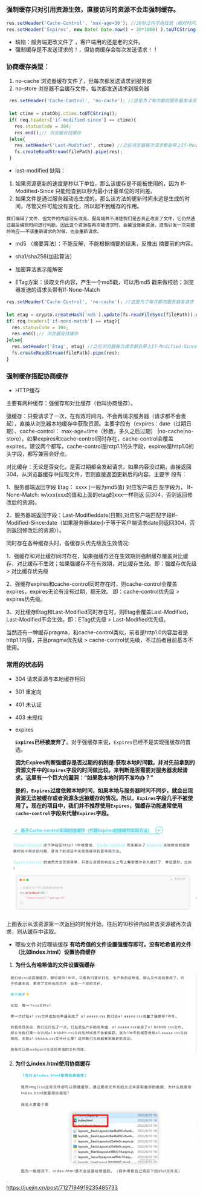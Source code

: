 ### 强制缓存只对引用资源生效，直接访问的资源不会走强制缓存。
```js
res.setHeader('Cache-Control', 'max-age=30'); //30秒之内不用找我（相对时间）
res.setHeader('Expires', new Date( Date.now() + 30*1000) ).toUTCString();// 访问后 到几点别找我了（绝对时间）
```
- 缺陷：服务端更改文件了 ，客户端用的还是老的文件。
- 强制缓存是不发送请求的！，但协商缓存会每次发送请求！！

### 协商缓存类型：
 1. no-cache 浏览器缓存文件了，但每次都发送请求到服务器
 2. no-store 浏览器不会缓存文件，每次都发送请求到服务器
 ```js
  res.setHeader('Cache-Control', 'no-cache'); //这是为了每次都向服务器发请求（因为浏览器有默认强制缓存时间）
 
  let ctime = statObj.ctime.toUTCString();
  if( req.headers['if-modified-since'] == ctime){
    res.statusCode = 304;
    res.end();// 浏览器会找缓存
  }else{
    res.setHeader('Last-Modified', ctime) //之后浏览器每次请求都会带上If-Modified-Since请求头
    fs.createReadStream(filePath).pipe(res);
  }
 ```
 - last-modified 缺陷：
  1. 如果资源更新的速度是秒以下单位，那么该缓存是不能被使用的，因为 If-Modified-Since 只能检查到以秒为最小计量单位的时间差。
  2. 如果文件是通过服务器动态生成的，那么该方法的更新时间永远是生成的时间，尽管文件可能没有变化，所以起不到缓存的作用。

    我们编辑了文件，但文件的内容没有改变。服务端并不清楚我们是否真正改变了文件，它仍然通过最后编辑时间进行判断。因此这个资源在再次被请求时，会被当做新资源，进而引发一次完整的响应——不该重新请求的时候，也会重新请求。

 - md5 （摘要算法）：不能反解，不能根据摘要的结果，反推出 摘要前的内容。
 - sha1/sha256(加盐算法）
 - 加密算法表示能解密

 - ETag方案：读取文件内容，产生一个md5戳，可以用md5 戳来做校验；浏览器发送的请求头带有If-None-Match
  ```js
  res.setHeader('Cache-Control', 'no-cache'); //这是为了每次都向服务器发请求（因为浏览器有默认强制缓存时间）
 
  let etag = crypto.createHash('md5').update(fs.readFileSync(filePath)).digest('base64');
  if( req.headers['if-none-match'] == etag){
    res.statusCode = 304;
    res.end();// 浏览器会找缓存
  }else{
    res.setHeader('Etag', etag) //之后浏览器每次请求都会带上If-Modified-Since请求头
    fs.createReadStream(filePath).pipe(res);
  }
  ```

 ### 强制缓存搭配协商缓存
 - HTTP缓存

主要有两种缓存：强缓存和对比缓存（也叫协商缓存）。

强缓存：只要请求了一次，在有效时间内，不会再请求服务器（请求都不会发起），直接从浏览器本地缓存中获取资源。主要字段有（expires：date（过期日期）、cache-control： max-age=time（秒数，多久之后过期） |no-cache|no-store）。如果expires和cache-control同时存在，cache-control会覆盖expires。建议两个都写，cache-control是http1.1的头字段，expires是http1.0的头字段，都写兼容会好点。

对比缓存：无论是否变化，是否过期都会发起请求，如果内容没过期，直接返回304，从浏览器缓存中拉取文件，否则直接返回更新后的内容。主要字 段有：

1、服务器端返回字段 Etag： xxxx (一般为md5值) 对应客户端匹 配字段为， If-None-Match: w/xxx(xxx的值和上面的etag的xxx一样则返 回304，否则返回修改后的资源)。

2、服务器端返回字段：Last-Modifieddate(日期),对应客户端匹配字段If-Modified-Since:date（如果服务器date小于等于客户端请求date则返回304，否则返回修改后的资源））。

同时存在各种缓存头时，各缓存头优先级及生效情况:

1、强缓存和对比缓存同时存在，如果强缓存还在生效期则强制缓存覆盖对比缓存，对比缓存不生效；如果强缓存不在有效期，对比缓存生效。即：强缓存优先级 > 对比缓存优先级

2、强缓存expires和cache-control同时存在时，则cache-control会覆盖expires，expires无论有没有过期，都无效。 即：cache-control优先级 > expires优先级。

3、对比缓存Etag和Last-Modified同时存在时，则Etag会覆盖Last-Modified，Last-Modified不会生效。即：ETag优先级 > Last-Modified优先级。

当然还有一种缓存pragma，和cache-control类似，前者是http1.0内容后者是http1.1内容，并且pragma优先级 > cache-control优先级，不过前者目前基本不使用。


### 常用的状态码
 - 304 请求资源与本地缓存相同
 - 301 重定向
 -  401 未认证
 - 403 未授权







- expires 

  **`Expires`已经被废弃了**。对于强缓存来说，`Expires`已经不是实现强缓存的首选。

  **因为Expires判断强缓存是否过期的机制是:获取本地时间戳，并对先前拿到的资源文件中的`Expires`字段的时间做比较。来判断是否需要对服务器发起请求。这里有一个巨大的漏洞：“如果我本地时间不准咋办？”**

  **是的，`Expires`过度依赖本地时间，如果本地与服务器时间不同步，就会出现资源无法被缓存或者资源永远被缓存的情况。所以，`Expires`字段几乎不被使用了。现在的项目中，我们并不推荐使用`Expires`，强缓存功能通常使用`cache-control`字段来代替`Expires`字段。**

![image-20221101162043694](../../public/image-20221101162043694.png)

上图表示从该资源第一次返回的时候开始，往后的10秒钟内如果该资源被再次请求，则从缓存中读取。

- 哪些文件对应哪些缓存 **有哈希值的文件设置强缓存即可。没有哈希值的文件（比如index.html）设置协商缓存**

1. **为什么有哈希值的文件设置强缓存**

![image-20221101175800055](../../public/image-20221101175800055.png)

2. **为什么index.html使用协商缓存**

   ![image-20221101180259906](../../public/image-20221101180259906.png)

https://juejin.cn/post/7127194919235485733